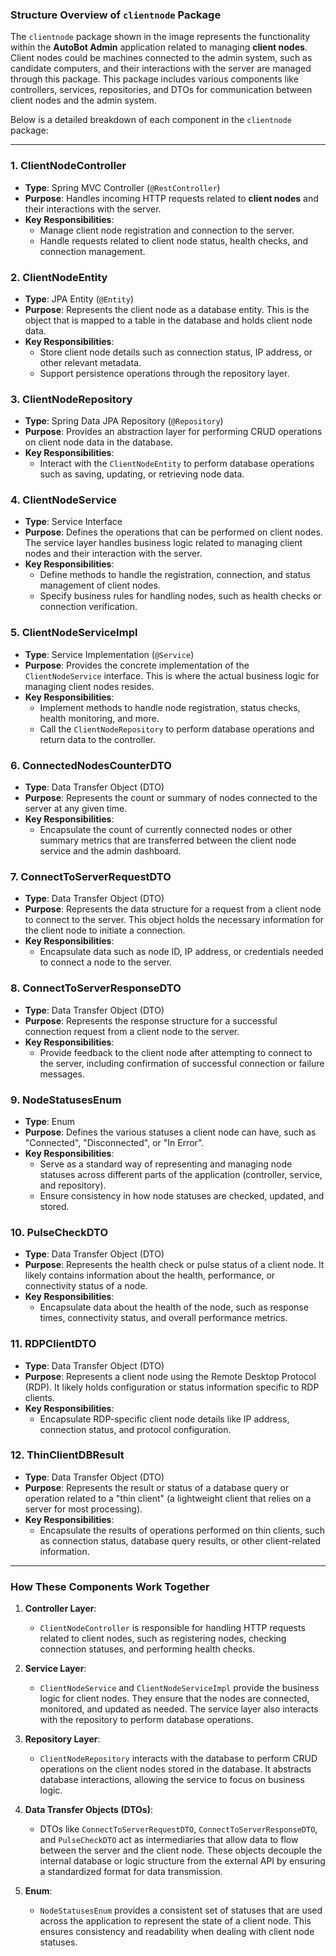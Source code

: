 ### Structure Overview of `clientnode` Package

The `clientnode` package shown in the image represents the functionality within the **AutoBot Admin** application related to managing **client nodes**. Client nodes could be machines connected to the admin system, such as candidate computers, and their interactions with the server are managed through this package. This package includes various components like controllers, services, repositories, and DTOs for communication between client nodes and the admin system.

Below is a detailed breakdown of each component in the `clientnode` package:

---

### 1. **ClientNodeController**
   - **Type**: Spring MVC Controller (`@RestController`)
   - **Purpose**: Handles incoming HTTP requests related to **client nodes** and their interactions with the server.
   - **Key Responsibilities**:
     - Manage client node registration and connection to the server.
     - Handle requests related to client node status, health checks, and connection management.

### 2. **ClientNodeEntity**
   - **Type**: JPA Entity (`@Entity`)
   - **Purpose**: Represents the client node as a database entity. This is the object that is mapped to a table in the database and holds client node data.
   - **Key Responsibilities**:
     - Store client node details such as connection status, IP address, or other relevant metadata.
     - Support persistence operations through the repository layer.

### 3. **ClientNodeRepository**
   - **Type**: Spring Data JPA Repository (`@Repository`)
   - **Purpose**: Provides an abstraction layer for performing CRUD operations on client node data in the database.
   - **Key Responsibilities**:
     - Interact with the `ClientNodeEntity` to perform database operations such as saving, updating, or retrieving node data.

### 4. **ClientNodeService**
   - **Type**: Service Interface
   - **Purpose**: Defines the operations that can be performed on client nodes. The service layer handles business logic related to managing client nodes and their interaction with the server.
   - **Key Responsibilities**:
     - Define methods to handle the registration, connection, and status management of client nodes.
     - Specify business rules for handling nodes, such as health checks or connection verification.

### 5. **ClientNodeServiceImpl**
   - **Type**: Service Implementation (`@Service`)
   - **Purpose**: Provides the concrete implementation of the `ClientNodeService` interface. This is where the actual business logic for managing client nodes resides.
   - **Key Responsibilities**:
     - Implement methods to handle node registration, status checks, health monitoring, and more.
     - Call the `ClientNodeRepository` to perform database operations and return data to the controller.

### 6. **ConnectedNodesCounterDTO**
   - **Type**: Data Transfer Object (DTO)
   - **Purpose**: Represents the count or summary of nodes connected to the server at any given time.
   - **Key Responsibilities**:
     - Encapsulate the count of currently connected nodes or other summary metrics that are transferred between the client node service and the admin dashboard.

### 7. **ConnectToServerRequestDTO**
   - **Type**: Data Transfer Object (DTO)
   - **Purpose**: Represents the data structure for a request from a client node to connect to the server. This object holds the necessary information for the client node to initiate a connection.
   - **Key Responsibilities**:
     - Encapsulate data such as node ID, IP address, or credentials needed to connect a node to the server.

### 8. **ConnectToServerResponseDTO**
   - **Type**: Data Transfer Object (DTO)
   - **Purpose**: Represents the response structure for a successful connection request from a client node to the server.
   - **Key Responsibilities**:
     - Provide feedback to the client node after attempting to connect to the server, including confirmation of successful connection or failure messages.

### 9. **NodeStatusesEnum**
   - **Type**: Enum
   - **Purpose**: Defines the various statuses a client node can have, such as "Connected", "Disconnected", or "In Error".
   - **Key Responsibilities**:
     - Serve as a standard way of representing and managing node statuses across different parts of the application (controller, service, and repository).
     - Ensure consistency in how node statuses are checked, updated, and stored.

### 10. **PulseCheckDTO**
   - **Type**: Data Transfer Object (DTO)
   - **Purpose**: Represents the health check or pulse status of a client node. It likely contains information about the health, performance, or connectivity status of a node.
   - **Key Responsibilities**:
     - Encapsulate data about the health of the node, such as response times, connectivity status, and overall performance metrics.

### 11. **RDPClientDTO**
   - **Type**: Data Transfer Object (DTO)
   - **Purpose**: Represents a client node using the Remote Desktop Protocol (RDP). It likely holds configuration or status information specific to RDP clients.
   - **Key Responsibilities**:
     - Encapsulate RDP-specific client node details like IP address, connection status, and protocol configuration.

### 12. **ThinClientDBResult**
   - **Type**: Data Transfer Object (DTO)
   - **Purpose**: Represents the result or status of a database query or operation related to a "thin client" (a lightweight client that relies on a server for most processing).
   - **Key Responsibilities**:
     - Encapsulate the results of operations performed on thin clients, such as connection status, database query results, or other client-related information.

---

### How These Components Work Together

1. **Controller Layer**:
   - `ClientNodeController` is responsible for handling HTTP requests related to client nodes, such as registering nodes, checking connection statuses, and performing health checks.

2. **Service Layer**:
   - `ClientNodeService` and `ClientNodeServiceImpl` provide the business logic for client nodes. They ensure that the nodes are connected, monitored, and updated as needed. The service layer also interacts with the repository to perform database operations.

3. **Repository Layer**:
   - `ClientNodeRepository` interacts with the database to perform CRUD operations on the client nodes stored in the database. It abstracts database interactions, allowing the service to focus on business logic.

4. **Data Transfer Objects (DTOs)**:
   - DTOs like `ConnectToServerRequestDTO`, `ConnectToServerResponseDTO`, and `PulseCheckDTO` act as intermediaries that allow data to flow between the server and the client node. These objects decouple the internal database or logic structure from the external API by ensuring a standardized format for data transmission.

5. **Enum**:
   - `NodeStatusesEnum` provides a consistent set of statuses that are used across the application to represent the state of a client node. This ensures consistency and readability when dealing with client node statuses.

